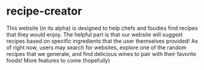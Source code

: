 # recipe-creator

This website (in its alpha) is designed to help chefs and foodies find recipes that they would enjoy. The helpful part is that our website will suggest recipes based on specific ingredients that the user themselves provided! As of right now, users may search for websites, explore one of the random recipes that we generate, and find delicious wines to pair with their favorite foods! More features to come (hopefully)
